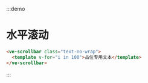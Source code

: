 :::demo

# 水平滚动

```html
<ve-scrollbar class="text-no-wrap">
  <template v-for="i in 100">占位专用文本</template>
</ve-scrollbar>
```

:::